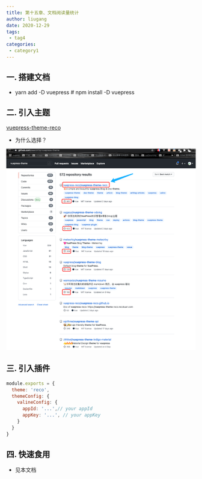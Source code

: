 ```yaml
---
title: 第十五章、文档阅读量统计
author: liugang
date: 2020-12-29
tags:
 - tag4
categories:
 - category1
---
```


<Boxx  changeTime="5000"/>  

## 一. 搭建文档

* yarn add -D vuepress # npm install -D vuepress

## 二. 引入主题

[vuepress-theme-reco](https://vuepress-theme-reco.recoluan.com/)

* 为什么选择？

![Image text](../assets/images/word/vuepress-theme-reco.png)

## 三. 引入插件

```js
module.exports = {
  theme: 'reco',
  themeConfig: {
    valineConfig: {
      appId: '...',// your appId
      appKey: '...', // your appKey
    }
  }  
}
```

## 四. 快速食用

* 见本文档

